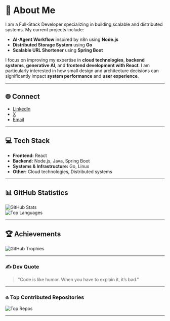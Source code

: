 # 💫 About Me
I am a Full-Stack Developer specializing in building scalable and distributed systems. My current projects include:

- **AI-Agent Workflow** inspired by n8n using **Node.js**  
- **Distributed Storage System** using **Go**  
- **Scalable URL Shortener** using **Spring Boot**  

I focus on improving my expertise in **cloud technologies**, **backend systems**, **generative AI**, and **frontend development with React**. I am particularly interested in how small design and architecture decisions can significantly impact **system performance** and **user experience**.  

---

## 🌐 Connect
- [LinkedIn](https://linkedin.com/in/bharat-panigrahi)  
- [X](https://x.com/Bharat1056)  
- [Email](mailto:bharatpanigrahi225@gmail.com)  

---

## 💻 Tech Stack
- **Frontend:** React  
- **Backend:** Node.js, Java, Spring Boot  
- **Systems & Infrastructure:** Go, Linux  
- **Other:** Cloud technologies, Distributed systems  

---

## 📊 GitHub Statistics
![GitHub Stats](https://github-readme-stats.vercel.app/api?username=Bharat1056&theme=gruvbox&hide_border=false&include_all_commits=true&count_private=true)  
![Top Languages](https://github-readme-stats.vercel.app/api/top-langs/?username=Bharat1056&theme=gruvbox&hide_border=false&layout=compact)  

---

## 🏆 Achievements
![GitHub Trophies](https://github-profile-trophy.vercel.app/?username=Bharat1056&theme=gruvbox&no-frame=true&no-bg=true)  

---

### ✍️ Dev Quote
> "Code is like humor. When you have to explain it, it’s bad."  

---

### 🔝 Top Contributed Repositories
![Top Repos](https://github-contributor-stats.vercel.app/api?username=Bharat1056&limit=5&theme=gruvbox&combine_all_yearly_contributions=true)  

---
